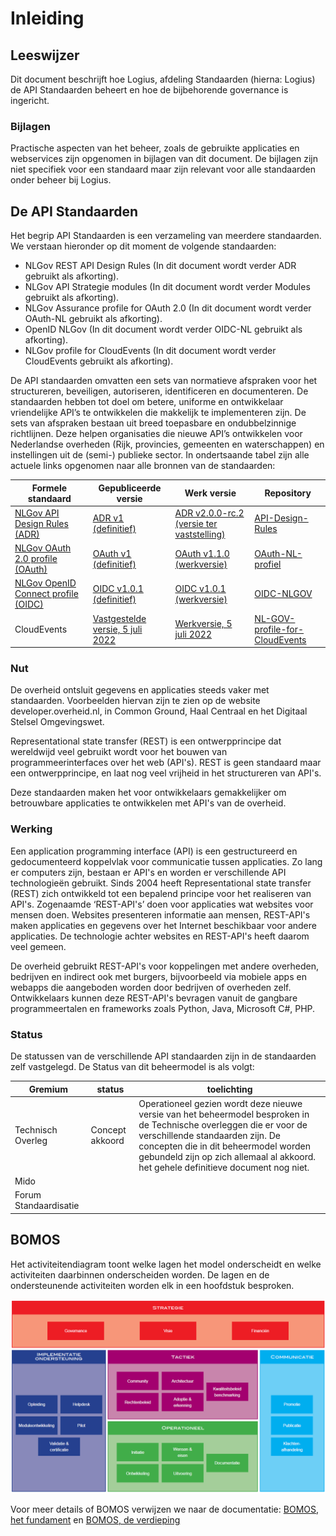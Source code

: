 # Inleiding

## Leeswijzer

Dit document beschrijft hoe Logius, afdeling Standaarden (hierna: Logius) de API Standaarden beheert en hoe de bijbehorende governance is ingericht.

### Bijlagen
Practische aspecten van het beheer, zoals de gebruikte applicaties
en webservices zijn opgenomen in bijlagen van dit document.
De bijlagen zijn niet specifiek voor een standaard maar zijn relevant
voor alle standaarden onder beheer bij Logius.

## De API Standaarden

Het begrip API Standaarden is een verzameling van meerdere standaarden. We verstaan hieronder op dit moment de volgende standaarden:

- NLGov REST API Design Rules (In dit document wordt verder ADR gebruikt als afkorting).
- NLGov API Strategie modules (In dit document wordt verder Modules gebruikt als afkorting).
- NLGov Assurance profile for OAuth 2.0 (In dit document wordt verder OAuth-NL gebruikt als afkorting).
- OpenID NLGov (In dit document wordt verder OIDC-NL gebruikt als afkorting).
- NLGov profile for CloudEvents (In dit document wordt verder CloudEvents gebruikt als afkorting).

De API standaarden omvatten een sets van normatieve afspraken voor het structureren, beveiligen, autoriseren, identificeren en documenteren.
De standaarden hebben tot doel om betere, uniforme en ontwikkelaar vriendelijke API’s te ontwikkelen die
makkelijk te implementeren zijn. De sets van afspraken bestaan uit breed toepasbare en ondubbelzinnige richtlijnen.
Deze helpen organisaties die nieuwe API’s ontwikkelen voor Nederlandse overheden (Rijk, provincies, gemeenten en waterschappen) en instellingen uit de (semi-) publieke sector. In ondertsaande tabel zijn alle actuele links opgenomen naar alle bronnen van de standaarden:

| Formele standaard                                            | Gepubliceerde versie                                         | Werk versie                                                  | Repository                                                   |
| ------------------------------------------------------------ | ------------------------------------------------------------ | ------------------------------------------------------------ | ------------------------------------------------------------ |
| [NLGov API Design Rules (ADR)](https://forumstandaardisatie.nl/open-standaarden/rest-api-design-rules) | [ADR v1 (definitief)](https://gitdocumentatie.logius.nl/publicatie/api/adr/) | [ADR v2.0.0-rc.2 (versie ter vaststelling)](https://logius-standaarden.github.io/API-Design-Rules/) | [API-Design-Rules](https://github.com/Logius-standaarden/API-Design-Rules) |
| [NLGov OAuth 2.0 profile (OAuth)](https://forumstandaardisatie.nl/open-standaarden/nl-gov-assurance-profile-oauth-20) | [OAuth v1 (definitief)](https://gitdocumentatie.logius.nl/publicatie/api/oauth/) | [OAuth v1.1.0 (werkversie)](https://logius-standaarden.github.io/OAuth-NL-profiel/) | [OAuth-NL-profiel](https://github.com/Logius-standaarden/OAuth-NL-profiel) |
| [NLGov OpenID Connect profile (OIDC)](https://forumstandaardisatie.nl/open-standaarden/nl-gov-assurance-profile-oidc) | [OIDC v1.0.1 (definitief)](https://gitdocumentatie.logius.nl/publicatie/api/oidc/) | [OIDC v1.0.1 (werkversie)](https://logius-standaarden.github.io/OIDC-NLGOV/) | [OIDC-NLGOV](https://github.com/Logius-standaarden/OIDC-NLGOV) |
| CloudEvents|[Vastgestelde versie, 5 juli 2022](https://gitdocumentatie.logius.nl/publicatie/notificatieservices/CloudEvents-NL/) | [Werkversie, 5 juli 2022](https://gitdocumentatie.logius.nl/publicatie/notificatieservices/CloudEvents-NL/) | [NL-GOV-profile-for-CloudEvents](https://github.com/Logius-standaarden/NL-GOV-profile-for-CloudEvents) |

### Nut

De overheid ontsluit gegevens en applicaties steeds vaker met standaarden. Voorbeelden hiervan zijn te zien op de website developer.overheid.nl, in Common Ground, Haal Centraal en het Digitaal Stelsel Omgevingswet.

Representational state transfer (REST) is een ontwerpprincipe dat wereldwijd veel gebruikt wordt voor het bouwen van programmeerinterfaces over het web (API's). REST is geen standaard maar een ontwerpprincipe, en laat nog veel vrijheid in het structureren van API's.

Deze standaarden maken het voor ontwikkelaars gemakkelijker om betrouwbare applicaties te ontwikkelen met API's van de overheid.

### Werking

Een application programming interface (API) is een gestructureerd en gedocumenteerd koppelvlak voor communicatie tussen applicaties. Zo lang er computers zijn, bestaan er API's en worden er verschillende API technologieën gebruikt. Sinds 2004 heeft Representational state transfer (REST) zich ontwikkeld tot een bepalend principe voor het realiseren van API's.
Zogenaamde ‘REST-API's’ doen voor applicaties wat websites voor mensen doen.
Websites presenteren informatie aan mensen, REST-API's maken applicaties en gegevens over het Internet beschikbaar voor andere applicaties. De technologie achter websites en REST-API's heeft daarom veel gemeen.

De overheid gebruikt REST-API's voor koppelingen met andere overheden, bedrijven en indirect ook met burgers, bijvoorbeeld via mobiele apps en webapps die aangeboden worden door bedrijven of overheden zelf.
Ontwikkelaars kunnen deze REST-API's bevragen vanuit de gangbare programmeertalen en frameworks zoals Python, Java, Microsoft C\#, PHP.

### Status

De statussen van de verschillende API standaarden zijn in de standaarden zelf vastgelegd. De Status van dit beheermodel is als volgt:

| Gremium | status | toelichting |
| ------- | ------ | ----------- |
|Technisch Overleg | Concept akkoord | Operationeel gezien wordt deze nieuwe versie van het beheermodel besproken in de Technische overleggen die er voor de verschillende standaarden zijn. De concepten die in dit beheermodel worden gebundeld zijn op zich allemaal al akkoord. het gehele definitieve document nog niet. |
|Mido|||
|Forum Standaardisatie|||

## BOMOS

Het activiteitendiagram toont welke lagen het model onderscheidt en welke activiteiten daarbinnen onderscheiden worden. De lagen en de ondersteunende
activiteiten worden elk in een hoofdstuk besproken.

![BOMOS activiteitendiagram](images/bomos_activiteiten.png "BOMOS activiteitendiagram")

Voor meer details of BOMOS verwijzen we naar de documentatie: [BOMOS, het fundament](https://gitdocumentatie.logius.nl/publicatie/bomos/fundament/) en [BOMOS, de verdieping](https://gitdocumentatie.logius.nl/publicatie/bomos/verdieping/)
